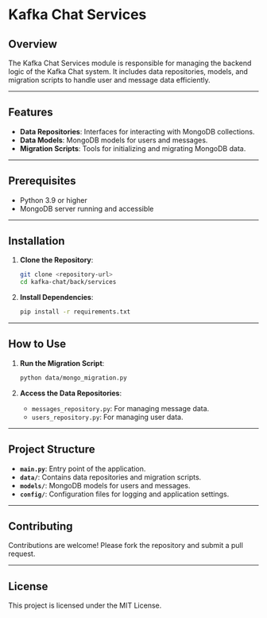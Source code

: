 # Kafka Chat Services

## Overview
The Kafka Chat Services module is responsible for managing the backend logic of the Kafka Chat system. It includes data repositories, models, and migration scripts to handle user and message data efficiently.

---

## Features
- **Data Repositories**: Interfaces for interacting with MongoDB collections.
- **Data Models**: MongoDB models for users and messages.
- **Migration Scripts**: Tools for initializing and migrating MongoDB data.

---

## Prerequisites
- Python 3.9 or higher
- MongoDB server running and accessible

---

## Installation

1. **Clone the Repository**:
   ```bash
   git clone <repository-url>
   cd kafka-chat/back/services
   ```

2. **Install Dependencies**:
   ```bash
   pip install -r requirements.txt
   ```

---

## How to Use

1. **Run the Migration Script**:
   ```bash
   python data/mongo_migration.py
   ```

2. **Access the Data Repositories**:
   - `messages_repository.py`: For managing message data.
   - `users_repository.py`: For managing user data.

---

## Project Structure
- **`main.py`**: Entry point of the application.
- **`data/`**: Contains data repositories and migration scripts.
- **`models/`**: MongoDB models for users and messages.
- **`config/`**: Configuration files for logging and application settings.

---

## Contributing
Contributions are welcome! Please fork the repository and submit a pull request.

---

## License
This project is licensed under the MIT License.
